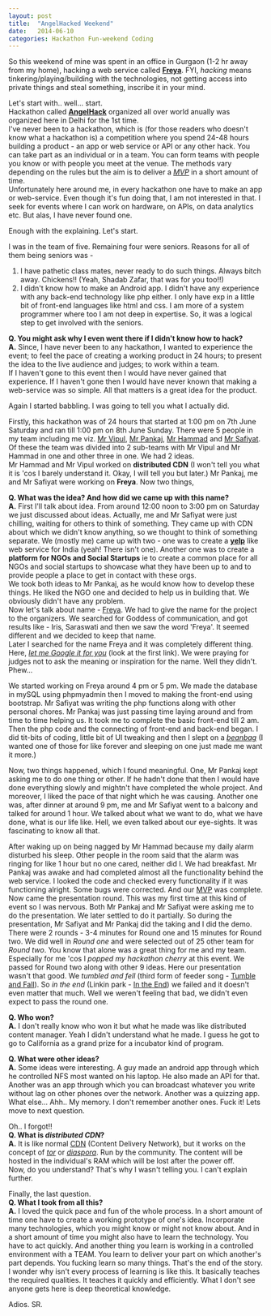 ```yaml
---
layout: post
title:  "AngelHacked Weekend"
date:   2014-06-10
categories: Hackathon Fun-weekend Coding
---
```


So this weekend of mine was spent in an office in Gurgaon (1-2 hr away from my home), hacking a web service called [**Freya**][1]. FYI, *hacking* means tinkering/playing/building with the technologies, not getting access into private things and steal something, inscribe it in your mind.

Let's start with.. well... start.  
Hackathon called [**AngelHack**][2] organized all over world anually was organized here in Delhi for the 1st time.  
I've never been to a hackathon, which is (for those readers who doesn't know what a hackathon is) a competition where you spend 24-48 hours building a product - an app or web service or API or any other hack. You can take part as an individual or in a team. You can form teams with people you know or with people you meet at the venue. The methods vary depending on the rules but the aim is to deliver a [*MVP*][10] in a short amount of time.  
Unfortunately here around me, in every hackathon one have to make an app or web-service. Even though it's fun doing that, I am not interested in that. I seek for events where I can work on hardware, on APIs, on data analytics etc. But alas, I have never found one.

Enough with the explaining. Let's start.

I was in the team of five. Remaining four were seniors. Reasons for all of them being seniors was -  
1. I have pathetic class mates, never ready to do such things. Always bitch away. Chickens!! (Yeah, Shadab Zafar, that was for you too!!)  
2. I didn't know how to make an Android app. I didn't have any experience with any back-end technology like php either. I only have exp in a little bit of front-end languages like html and css. I am more of a system programmer where too I am not deep in expertise. So, it was a logical step to get involved with the seniors.

**Q. You might ask why I even went there if I didn't know how to hack?**  
**A.** Since, I have never been to any hackathon, I wanted to experience the event; to feel the pace of creating a working product in 24 hours; to present the idea to the live audience and judges; to work within a team.  
If I haven't gone to this event then I would have never gained that experience. If I haven't gone then I would have never known that making a web-service was so simple. All that matters is a great idea for the product.

Again I started babbling. I was going to tell you what I actually did.

Firstly, this hackathon was of 24 hours that started at 1:00 pm on 7th June Saturday and ran till 1:00 pm on 8th June Sunday. There were 5 people in my team including me viz. [Mr Vipul][3], [Mr Pankaj][4], [Mr Hammad][5] and [Mr Safiyat][6]. Of these the team was divided into 2 sub-teams with Mr Vipul and Mr Hammad in one and other three in one. We had 2 ideas.  
Mr Hammad and Mr Vipul worked on **distributed CDN** (I won't tell you what it is 'cos I barely understand it. Okay, I will tell you but later.)
Mr Pankaj, me and Mr Safiyat were working on **Freya**. Now two things,

**Q. What was the idea? And how did we came up with this name?**  
**A.** First I'll talk about idea. From around 12:00 noon to 3:00 pm on Saturday we just discussed about ideas. Actually, me and Mr Safiyat were just chilling, waiting for others to think of something. They came up with CDN about which we didn't know anything, so we thought to think of something separate. We (mostly me) came up with two - one was to create a [**yelp**][7] like web service for India (yeah! There isn't one). Another one was to create a **platform for NGOs and Social Startups** ie to create a common place for all NGOs and social startups to showcase what they have been up to and to provide people a place to get in contact with these orgs.  
We took both ideas to Mr Pankaj, as he would know how to develop these things. He liked the NGO one and decided to help us in building that. We obviously didn't have any problem.  
Now let's talk about name - [Freya][1]. We had to give the name for the project to the organizers. We searched for Goddess of communication, and got results like - Iris, Saraswati and then we saw the word 'Freya'. It seemed different and we decided to keep that name.  
Later I searched for the name Freya and it was completely different thing. Here, [*let me Google it for you*][8] (look at the first link). We were praying for judges not to ask the meaning or inspiration for the name. Well they didn't. Phew...

We started working on Freya around 4 pm or 5 pm. We made the database in mySQL using phpmyadmin then I moved to making the front-end using bootstrap. Mr Safiyat was writing the php functions along with other personal chores. Mr Pankaj was just passing time laying around and from time to time helping us. It took me to complete the basic front-end till 2 am. Then the php code and the connecting of front-end and back-end began. I did tit-bits of coding, little bit of UI tweaking and then I slept on a [*beanbag*][9] (I wanted one of those for like forever and sleeping on one just made me want it more.)

Now, two things happened, which I found meaningful. One, Mr Pankaj kept asking me to do one thing or other. If he hadn't done that then I would have done everything slowly and mightn't have completed the whole project. And moreover, I liked the pace of that night which he was causing. Another one was, after dinner at around 9 pm, me and Mr Safiyat went to a balcony and talked for around 1 hour. We talked about what we want to do, what we have done, what is our life like. Hell, we even talked about our eye-sights. It was fascinating to know all that.

After waking up on being nagged by Mr Hammad because my daily alarm disturbed his sleep. Other people in the room said that the alarm was ringing for like 1 hour but no one cared, neither did I. We had breakfast. Mr Pankaj was awake and had completed almost all the functionality behind the web service. I looked the code and checked every functionality if it was functioning alright. Some bugs were corrected. And our [MVP][10] was complete.  
Now came the presentation round. This was my first time at this kind of event so I was nervous. Both Mr Pankaj and Mr Safiyat were asking me to do the presentation. We later settled to do it partially. So during the presentation, Mr Safiyat and Mr Pankaj did the taking and I did the demo.  
There were 2 rounds - 3-4 minutes for Round one and 15 minutes for Round two. We did well in *Round one* and were selected out of 25 other team for *Round two*. You know that alone was a great thing for me and my team. Especially for me 'cos I *popped my hackathon cherry* at this event. We passed for Round two along with other 9 ideas. Here our presentation wasn't that good. We *tumbled and fell* (third form of feeder song - [Tumble and Fall][11]). So *in the end* (Linkin park - [In the End][12]) we failed and it doesn't even matter that much. Well we weren't feeling that bad, we didn't even expect to pass the round one.

**Q. Who won?**  
**A.** I don't really know who won it but what he made was like distributed content manager. Yeah I didn't understand what he made. I guess he got to go to California as a grand prize for a incubator kind of program.

**Q. What were other ideas?**  
**A.** Some ideas were interesting. A guy made an android app through which he controlled NFS most wanted on his laptop. He also made an API for that. Another was an app through which you can broadcast whatever you write without lag on other phones over the network. Another was a quizzing app.  
What else... Ahh.. My memory. I don't remember another ones. Fuck it! Lets move to next question.

Oh.. I forgot!!  
**Q. What is *distributed CDN*?**  
**A.** It is like normal [CDN][15] (Content Delivery Network), but it works on the concept of [*tor*][13] or [*diaspora*][14]. Run by the community. The content will be hosted in the individual's RAM which will be lost after the power off.  
Now, do you understand? That's why I wasn't telling you. I can't explain further.

Finally, the last question.  
**Q. What I took from all this?**  
**A.** I loved the quick pace and fun of the whole process. In a short amount of time one have to create a working prototype of one's idea. Incorporate many technologies, which you might know or might not know about. And in a short amount of time you might also have to learn the technology. You have to act quickly.
And another thing you learn is working in a controlled environment with a TEAM. You learn to deliver your part on which another's part depends. You fucking learn so many things. That's the end of the story.
I wonder why isn't every process of learning is like this. It basically teaches the required qualities. It teaches it quickly and efficiently. What I don't see anyone gets here is deep theoretical knowledge.

Adios. SR.


[1]: https://github.com/TrigonaMinima/Crowd-Advertise
[2]: http://www.angelhack.com/
[3]: https://github.com/vipulnayyar
[4]: https://github.com/pankajksharma
[5]: https://github.com/hammadhaleem
[6]: https://github.com/Safiyat
[7]: http://www.yelp.com/
[8]: http://lmgtfy.com/?q=freya
[9]: http://static.giantbomb.com/uploads/original/7/72889/1487261-king_20beanbag_20__20royal_20vinyl.jpg
[10]: http://en.wikipedia.org/wiki/Minimum_viable_product
[11]: https://www.youtube.com/watch?v=2sVSml7Bk3g
[12]: https://www.youtube.com/watch?v=1yw1Tgj9-VU
[13]: https://www.torproject.org/
[14]: https://joindiaspora.com/
[15]: http://en.wikipedia.org/wiki/Content_delivery_network